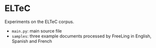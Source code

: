 # ELTeC

Experiments on the ELTeC corpus.

* `main.py`: main source file
* `samples`: three example documents processed by FreeLing in English, Spanish and French

